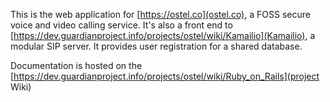 This is the web application for [https://ostel.co](ostel.co), a FOSS
secure voice and video calling service. It's also a front end to
[https://dev.guardianproject.info/projects/ostel/wiki/Kamailio](Kamailio), a modular SIP server. It provides user registration for a shared database.

Documentation is hosted on the [https://dev.guardianproject.info/projects/ostel/wiki/Ruby_on_Rails](project Wiki)
